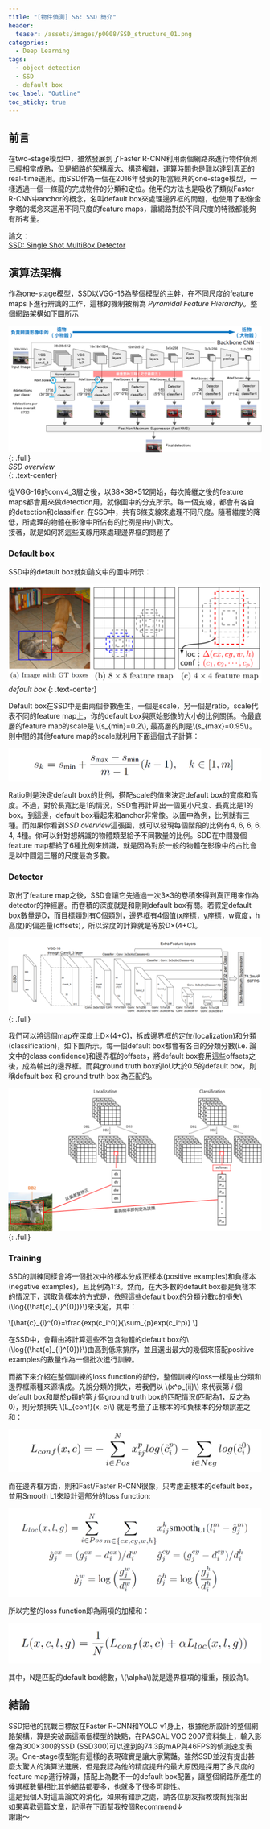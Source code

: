 ```yaml
---
title: "[物件偵測] S6: SSD 簡介"
header:
  teaser: /assets/images/p0008/SSD_structure_01.png
categories:
  - Deep Learning
tags:
  - object detection
  - SSD
  - default box
toc_label: "Outline"
toc_sticky: true
---
```


## 前言
在two-stage模型中，雖然發展到了Faster R-CNN利用兩個網路來進行物件偵測已經相當成熟，但是網路的架構龐大、構造複雜，運算時間也是難以達到真正的real-time運用。而SSD作為一個在2016年發表的相當經典的one-stage模型，一樣透過一個一條龍的完成物件的分類和定位。他用的方法也是吸收了類似Faster R-CNN中anchor的概念，名叫default box來處理邊界框的問題，也使用了影像金字塔的概念來運用不同尺度的feature maps，讓網路對於不同尺度的特徵都能夠有所考量。

論文：  
[SSD: Single Shot MultiBox Detector](https://link.springer.com/chapter/10.1007/978-3-319-46448-0_2)  


## 演算法架構  
作為one-stage模型，SSD以VGG-16為整個模型的主幹，在不同尺度的feature maps下進行辨識的工作，這樣的機制被稱為 _Pyramidal Feature Hierarchy_。整個網路架構如下圖所示  

![SSD stucture](/assets/images/p0008/SSD_structure_01.png)
{: .full}  
*SSD overview*  
{: .text-center}  

從VGG-16的conv4_3層之後，以38×38×512開始，每次降維之後的feature maps都會用來做detection用，就像圖中的分支所示。每一個支線，都會有各自的detection和classifier. 在SSD中，共有6條支線來處理不同尺度。隨著維度的降低，所處理的物體在影像中所佔有的比例是由小到大。  
接著，就是如何將這些支線用來處理邊界框的問題了

### Default box  
SSD中的default box就如論文中的圖中所示：

![SSD default box](/assets/images/p0008/SSD_default_box.png)  
*default box*
{: .text-center}

Default box在SSD中是由兩個參數產生，一個是scale，另一個是ratio。scale代表不同的feature map上，你的default box與原始影像的大小的比例關係。令最底層的feature map的scale是 \\(s_{min}=0.2\\), 最高層的則是\\(s_{max}=0.95\\)。則中間的其他feature map的scale就利用下面這個式子計算：  

![](/assets/images/p0008/SSD_paper05.png)  

Ratio則是決定default box的比例，搭配scale的值來決定default box的寬度和高度。不過，對於長寬比是1的情況，SSD會再計算出一個更小尺度、長寬比是1的box。到這邊，default box看起來和anchor非常像。以圖中為例，比例就有三種。而如果你看到*SSD overview*這張圖，就可以發現每個階段的比例有4, 6, 6, 6, 4, 4種。你可以針對想辨識的物體類型給予不同數量的比例。SDD在中間幾個feature map都給了6種比例來辨識，就是因為對於一般的物體在影像中的占比會是以中間這三層的尺度最為多數。

### Detector  
取出了feature map之後，SSD會讓它先通過一次3×3的卷積來得到真正用來作為detector的神經層。而卷積的深度就是和剛剛default box有關。若假定default box數量是D，而目標類別有C個類別，邊界框有4個值(x座標，y座標，w寬度，h高度)的偏差量(offsets)，所以深度的計算就是等於D×(4+C)。  

![](/assets/images/p0008/SSD_paper02.png)  
{: .full}  

我們可以將這個map在深度上D×(4+C)，拆成邊界框的定位(localization)和分類(classification)，如下圖所示。每一個default box都會有各自的分類分數(i.e. 論文中的class confidence)和邊界框的offsets，將default box套用這些offsets之後，成為輸出的邊界框。而與ground truth box的IoU大於0.5的default box，則稱default box 和 ground truth box 為匹配的。

![](/assets/images/p0008/SSD_detector.png)
{: .full}  
  

### Training   
SSD的訓練同樣會將一個批次中的樣本分成正樣本(positive examples)和負樣本(negative examples)，且比例為1:3。然而，在大多數的default box都是負樣本的情況下，選取負樣本的方式是，依照這些default box的分類分數c的損失\\(\log{(\hat{c}\_{i}^{0})}\\)來決定，其中：  

\\[\hat{c}\_{i}^{0}=\frac{exp(c\_i^0)}{\sum\_{p}exp(c\_i^p)} \\]  

在SSD中，會藉由將計算這些不包含物體的default box的\\(\log{(\hat{c}\_{i}^{0})}\\)由高到低來排序，並且選出最大的幾個來搭配positive examples的數量作為一個批次進行訓練。  

而接下來介紹在整個訓練的loss function的部份，整個訓練的loss一樣是由分類和邊界框兩種來源構成。先說分類的損失，若我們以 \\(x^p_{ij}\\) 來代表第 _i_ 個default box和屬於p類的第 _j_ 個ground truth box的匹配情況(匹配為1，反之為0)，則分類損失 \\(L_{conf}(x, c)\\) 就是考量了正樣本的和負樣本的分類誤差之和：  

![](/assets/images/p0008/SSD_paper03.png)  

而在邊界框方面，則和Fast/Faster R-CNN很像，只考慮正樣本的default box，並用Smooth L1來設計這部分的loss function:  

![](/assets/images/p0008/SSD_paper04.png)  

所以完整的loss function即為兩項的加權和：  

![](/assets/images/p0008/SSD_paper06.png)  

其中，N是匹配的default box總數，\\(\alpha\\)就是邊界框項的權重，預設為1。


## 結論  
SSD把他的挑戰目標放在Faster R-CNN和YOLO v1身上，根據他所設計的整個網路架構，算是突破兩這兩個模型的缺點，在PASCAL VOC 2007資料集上，輸入影像為300×300的SSD (SSD300)可以達到的74.3的mAP與46FPS的偵測速度表現。One-stage模型能有這樣的表現確實是讓大家驚豔。雖然SSD並沒有提出甚麼太驚人的演算法進展，但是我認為他的精度提升的最大原因是採用了多尺度的feature map進行辨識，搭配上為數不一的default box配置，讓整個網路所產生的候選框數量相比其他網路都要多，也就多了很多可能性。  
這是我個人對這篇論文的消化，如果有錯誤之處，請各位朋友指教或幫我指出  
如果喜歡這篇文章，記得在下面幫我按個Recommend↓  
謝謝～















